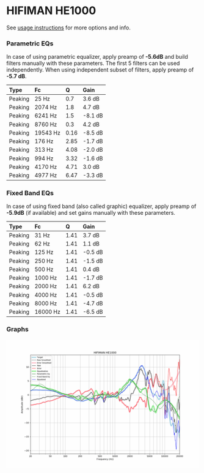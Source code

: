 # HIFIMAN HE1000
See [usage instructions](https://github.com/jaakkopasanen/AutoEq#usage) for more options and info.

### Parametric EQs
In case of using parametric equalizer, apply preamp of **-5.6dB** and build filters manually
with these parameters. The first 5 filters can be used independently.
When using independent subset of filters, apply preamp of **-5.7 dB**.

| Type    | Fc       |    Q | Gain    |
|:--------|:---------|:-----|:--------|
| Peaking | 25 Hz    | 0.7  | 3.6 dB  |
| Peaking | 2074 Hz  | 1.8  | 4.7 dB  |
| Peaking | 6241 Hz  | 1.5  | -8.1 dB |
| Peaking | 8760 Hz  | 0.3  | 4.2 dB  |
| Peaking | 19543 Hz | 0.16 | -8.5 dB |
| Peaking | 176 Hz   | 2.85 | -1.7 dB |
| Peaking | 313 Hz   | 4.08 | -2.0 dB |
| Peaking | 994 Hz   | 3.32 | -1.6 dB |
| Peaking | 4170 Hz  | 4.71 | 3.0 dB  |
| Peaking | 4977 Hz  | 6.47 | -3.3 dB |

### Fixed Band EQs
In case of using fixed band (also called graphic) equalizer, apply preamp of **-5.9dB**
(if available) and set gains manually with these parameters.

| Type    | Fc       |    Q | Gain    |
|:--------|:---------|:-----|:--------|
| Peaking | 31 Hz    | 1.41 | 3.7 dB  |
| Peaking | 62 Hz    | 1.41 | 1.1 dB  |
| Peaking | 125 Hz   | 1.41 | -0.5 dB |
| Peaking | 250 Hz   | 1.41 | -1.5 dB |
| Peaking | 500 Hz   | 1.41 | 0.4 dB  |
| Peaking | 1000 Hz  | 1.41 | -1.7 dB |
| Peaking | 2000 Hz  | 1.41 | 6.2 dB  |
| Peaking | 4000 Hz  | 1.41 | -0.5 dB |
| Peaking | 8000 Hz  | 1.41 | -4.7 dB |
| Peaking | 16000 Hz | 1.41 | -6.5 dB |

### Graphs
![](./HIFIMAN%20HE1000.png)
